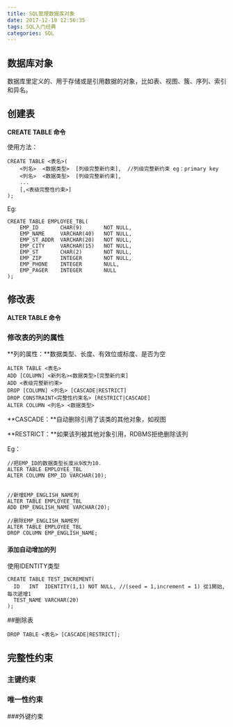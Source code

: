 ```yaml
---
title: SQL管理数据库对象
date: 2017-12-10 12:56:35
tags: SQL入门经典
categories: SQL
---
```


## 数据库对象

数据库里定义的、用于存储或是引用数据的对象，比如表、视图、簇、序列、索引和异名。

## 创建表

**CREATE TABLE 命令**

使用方法：

```
CREATE TABLE <表名>(
	<列名>  <数据类型>  [列级完整新约束],  //列级完整新约束 eg：primary key
	<列名>  <数据类型>  [列级完整新约束],  
	...
	[,<表级完整性约束>]
);
```

Eg:<!--more-->

```
CREATE TABLE EMPLOYEE_TBL(
	EMP_ID       CHAR(9)       NOT NULL,
	EMP_NAME     VARCHAR(40)   NOT NULL,
	EMP_ST_ADDR  VARCHAR(20)   NOT NULL,
	EMP_CITY     VARCHAR(15)   NOT NULL,
	EMP_ST       CHAR(2)       NOT NULL,
	EMP_ZIP      INTEGER       NOT NULL,
	EMP_PHONE    INTEGER       NULL,
	EMP_PAGER    INTEGER       NULL
);
```

## 修改表

**ALTER TABLE 命令**

### 修改表的列的属性

**列的属性：**数据类型、长度、有效位或标度、是否为空

```
ALTER TABLE <表名>
ADD [COLUMN] <新列名><数据类型>[完整新约束]
ADD <表级完整新约束>
DROP [COLUMN] <列名> [CASCADE|RESTRICT]
DROP CONSTRAINT<完整性约束名> [RESTRICT|CASCADE]
ALTER COLUMN <列名> <数据类型>
```

**CASCADE：**自动删除引用了该类的其他对象，如视图

**RESTRICT：**如果该列被其他对象引用，RDBMS拒绝删除该列

Eg：

```
//把EMP_ID的数据类型长度从9改为10.
ALTER TABLE EMPLOYEE_TBL 
ALTER COLUMN EMP_ID VARCHAR(10);


//新增EMP_ENGLISH_NAME列
ALTER TABLE EMPLOYEE_TBL
ADD EMP_ENGLISH_NAME VARCHAR(20);

//删除EMP_ENGLISH_NAME列
ALTER TABLE EMPLOYEE_TBL
DROP COLUMN EMP_ENGLISH_NAME;
```

#### 添加自动增加的列

使用IDENTITY类型

```
CREATE TABLE TEST_INCREMENT(
  ID   INT  IDENTITY(1,1) NOT NULL, //(seed = 1,increment = 1) 從1開始,每次遞增1  
  TEST_NAME VARCHAR(20)
);
```

##删除表

```
DROP TABLE <表名> [CASCADE|RESTRICT];
```

## 完整性约束

### 主键约束

### 唯一性约束

###外键约束



